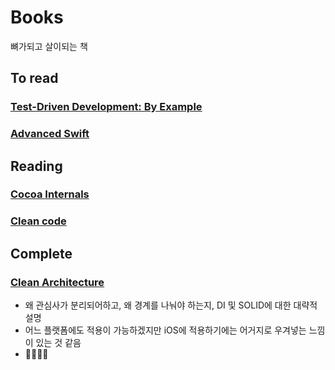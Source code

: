 # Books
뼈가되고 살이되는 책

## To read
### [Test-Driven Development: By Example](http://m.yes24.com/Goods/Detail/12246033)
### [Advanced Swift](https://www.objc.io/books/advanced-swift/#bundles)

## Reading
### [Cocoa Internals](https://baked-corn.tistory.com/124)
### [Clean code](http://www.yes24.com/Product/Goods/11681152)

## Complete
### [Clean Architecture](http://www.yes24.com/Product/Goods/77283734)
 - 왜 관심사가 분리되어하고, 왜 경계를 나눠야 하는지, DI 및 SOLID에 대한 대략적 설명
 - 어느 플랫폼에도 적용이 가능하겠지만 iOS에 적용하기에는 어거지로 우겨넣는 느낌이 있는 것 같음
 - 🌟🌟🌟🌟
